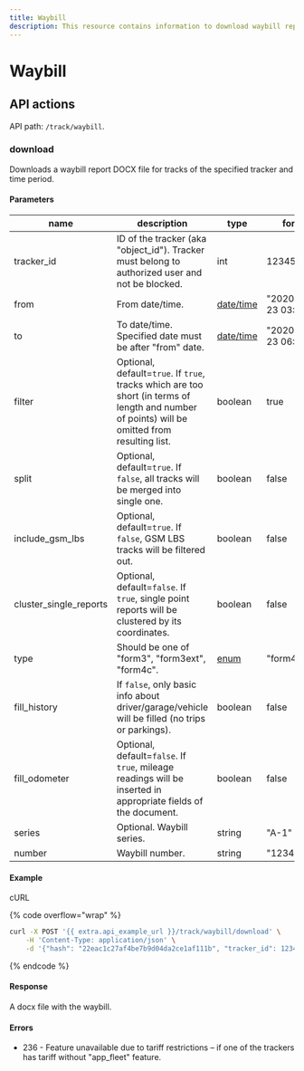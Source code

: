 ```yaml
---
title: Waybill
description: This resource contains information to download waybill report for tracks.
---
```


# Waybill

## API actions

API path: `/track/waybill`.

### download

Downloads a waybill report DOCX file for tracks of the specified tracker and time period.

#### Parameters

| name                     | description                                                                                                                                    | type                                       | format                |
| ------------------------ | ---------------------------------------------------------------------------------------------------------------------------------------------- | ------------------------------------------ | --------------------- |
| tracker\_id              | ID of the tracker (aka "object\_id"). Tracker must belong to authorized user and not be blocked.                                               | int                                        | 123456                |
| from                     | From date/time.                                                                                                                                | [date/time](../../../../#datetime-formats) | "2020-09-23 03:24:00" |
| to                       | To date/time. Specified date must be after "from" date.                                                                                        | [date/time](../../../../#datetime-formats) | "2020-09-23 06:24:00" |
| filter                   | Optional, default=`true`. If `true`, tracks which are too short (in terms of length and number of points) will be omitted from resulting list. | boolean                                    | true                  |
| split                    | Optional, default=`true`. If `false`, all tracks will be merged into single one.                                                               | boolean                                    | false                 |
| include\_gsm\_lbs        | Optional, default=`true`. If `false`, GSM LBS tracks will be filtered out.                                                                     | boolean                                    | false                 |
| cluster\_single\_reports | Optional, default=`false`. If `true`, single point reports will be clustered by its coordinates.                                               | boolean                                    | false                 |
| type                     | Should be one of "form3", "form3ext", "form4c".                                                                                                | [enum](../../../../#data-types)            | "form4c"              |
| fill\_history            | If `false`, only basic info about driver/garage/vehicle will be filled (no trips or parkings).                                                 | boolean                                    | false                 |
| fill\_odometer           | Optional, default=`false`. If `true`, mileage readings will be inserted in appropriate fields of the document.                                 | boolean                                    | false                 |
| series                   | Optional. Waybill series.                                                                                                                      | string                                     | "A-1"                 |
| number                   | Waybill number.                                                                                                                                | string                                     | "123456789"           |

#### Example

cURL

{% code overflow="wrap" %}
```sh
curl -X POST '{{ extra.api_example_url }}/track/waybill/download' \
    -H 'Content-Type: application/json' \
    -d '{"hash": "22eac1c27af4be7b9d04da2ce1af111b", "tracker_id": 123456, "from": "2020-09-23 03:24:00", "to": "2020-09-23 06:24:00", "type": "form4c", "fill_history": false, "number": "1234567"}'
```
{% endcode %}

#### Response

A docx file with the waybill.

#### Errors

* 236 - Feature unavailable due to tariff restrictions – if one of the trackers has tariff without "app\_fleet" feature.
